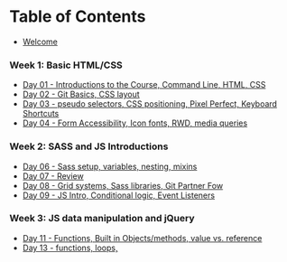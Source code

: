 # Table of Contents

* [Welcome](/welcome.md)

### Week 1: Basic HTML/CSS
* [Day 01 - Introductions to the Course, Command Line, HTML, CSS](/day-01)
* [Day 02 - Git Basics, CSS layout](/day-02)
* [Day 03 - pseudo selectors, CSS positioning, Pixel Perfect, Keyboard Shortcuts](/day-03)
* [Day 04 - Form Accessibility, Icon fonts, RWD, media queries](/day-04)

### Week 2: SASS and JS Introductions
* [Day 06 - Sass setup, variables, nesting, mixins](/day-06)
* [Day 07 - Review](/day-07)
* [Day 08 - Grid systems, Sass libraries, Git Partner Fow](/day-08)
* [Day 09 - JS Intro, Conditional logic, Event Listeners](/day-09)

### Week 3: JS data manipulation and jQuery
* [Day 11 - Functions, Built in Objects/methods, value vs. reference](/day-11)
* [Day 13 - functions, loops, ](/day-13)

<!-- * [Day 13 - forEach, filter, map, reduce, jquery](/day-13) -->
<!-- * [Day 14 - gh-pages, SPAs, data attribute](/day-14) -->
<!--  -->
<!-- ### Week 4: AJAX, Constructors and Prototypes -->
<!-- * [Day 17 - AJAX GET](/day-17) -->
<!-- * [Day 18 - AJAX POST PUT DELETE](/day-18) -->
<!-- * [Day 19 - Constructors](/day-19) -->
<!-- * [Day 20 - Constructors and Prototypes](/day-20) -->
<!--  -->
<!-- ### Week 5: Backbone -->
<!-- * [Day 21 - Build Tools, NPM, ES6](/day-21) -->
<!-- * [Day 22 - Review](/day-22) -->
<!-- * [Day 23 - Underscore, Backbone Models](/day-23) -->
<!-- * [Day 24 - Backbone Models, Collections](/day-24) -->
<!--  -->
<!-- ### Week 6: BaaS, Authentication, Backbone Views -->
<!-- * [Day 26 - BaaS, Authentication](/day-26) -->
<!-- * [Day 27 - Backbone Views](/day-27) -->
<!-- * [Day 28 - Backbone Views](/day-28) -->
<!-- * [Day 29 - Data Store, Group Project/Agile](/day-29) -->
<!--  -->
<!-- ### Week 7: React -->
<!-- * Day 31 - Review/Rest -->
<!-- * [Day 32 - React Intro: Setup, component basics, router basics](/day-32) -->
<!-- * [Day 33 - React Cont'd: Router, Component Lifecycle, Ajax](/day-33) -->
<!-- * [Day 34 - React Cont'd: Using a Store with React](/day-34) -->
<!--  -->
<!-- ### Week 8: React and Testing -->
<!-- * [Day 36 - Index Route, React State (like button 4 ways)](/day-36) -->
<!-- * [Day 37 - Intro to Unit Testing, Review React Lifecycle Methods](/day-37) -->
<!-- * [Day 38 - Recursion, Writing errors](/day-38) -->
<!-- * [Day 39 - Promises](/day-39) -->

<!-- ### Week 9: Review -->
<!-- * [Day 41 - ](/day-41) -->
<!-- * [Day 42 - ](/day-42) -->
<!-- * [Day 43 - ](/day-43) -->
<!-- * [Day 44 - ](/day-44) -->
